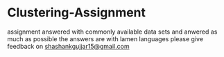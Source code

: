 # Clustering-Assignment
assignment answered with commonly available data sets and anwered as much as possible
the answers are with lamen languages
please give feedback on shashankgujjar15@gmail.com
